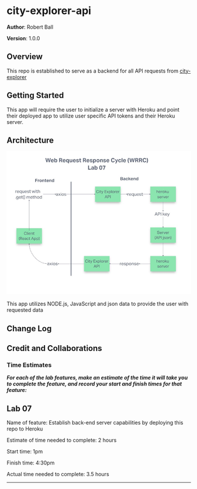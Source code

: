 # city-explorer-api

**Author**: Robert Ball

**Version**: 1.0.0

## Overview

This repo is established to serve as a backend for all API requests from [city-explorer](https://github.com/RDBALL/city-explorer)

## Getting Started

This app will require the user to initialize a server with Heroku and point their deployed app to utilize user specific API tokens and their Heroku server.

## Architecture

![WRRC Cycle Lab 07](./img/WRRC_Lab07.jpg)

This app utilizes NODE.js, JavaScript and json data to provide the user with requested data

## Change Log

<!-- Use this area to document the iterative changes made to your application as each feature is successfully implemented. Use time stamps. Here's an example:

01-01-2001 4:59pm - Application now has a fully-functional express server, with a GET route for the location resource. -->

## Credit and Collaborations
<!-- Give credit (and a link) to other people or resources that helped you build this application. -->

### Time Estimates

***For each of the lab features, make an estimate of the time it will take you to complete the feature, and record your start and finish times for that feature:***

## **Lab 07**

Name of feature: Establish back-end server capabilities by deploying this repo to Heroku

Estimate of time needed to complete: 2 hours

Start time: 1pm

Finish time: 4:30pm

Actual time needed to complete: 3.5 hours

---
